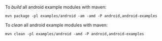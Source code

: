 To *build* all android example modules with maven:

`mvn package -pl examples/android -am -amd -P android,android-examples`

To *clean* all android example modules with maven:

`mvn clean -pl examples/android -amd -P android,android-examples`
